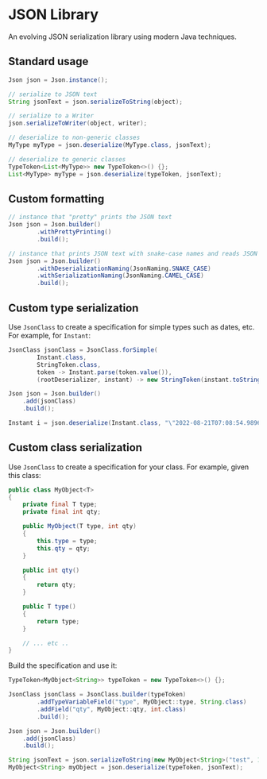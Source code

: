 # JSON Library

An evolving JSON serialization library using modern Java techniques. 

## Standard usage

```java
Json json = Json.instance();

// serialize to JSON text
String jsonText = json.serializeToString(object);

// serialize to a Writer
json.serializeToWriter(object, writer);

// deserialize to non-generic classes
MyType myType = json.deserialize(MyType.class, jsonText);

// deserialize to generic classes
TypeToken<List<MyType>> new TypeToken<>() {};
List<MyType> myType = json.deserialize(typeToken, jsonText);
```

## Custom formatting

```java
// instance that "pretty" prints the JSON text
Json json = Json.builder()
        .withPrettyPrinting()
        .build();

// instance that prints JSON text with snake-case names and reads JSON text with camel-case names
Json json = Json.builder()
        .withDeserializationNaming(JsonNaming.SNAKE_CASE)
        .withSerializationNaming(JsonNaming.CAMEL_CASE)
        .build();
```

## Custom type serialization

Use `JsonClass` to create a specification for simple types such as dates, etc. For example, for `Instant`:

```java
JsonClass jsonClass = JsonClass.forSimple(
        Instant.class, 
        StringToken.class, 
        token -> Instant.parse(token.value()),
        (rootDeserializer, instant) -> new StringToken(instant.toString()));

Json json = Json.builder()
    .add(jsonClass)
    .build();

Instant i = json.deserialize(Instant.class, "\"2022-08-21T07:08:54.989685Z\"");
```

## Custom class serialization

Use `JsonClass` to create a specification for your class. For example, given this class:

```java
public class MyObject<T>
{
    private final T type;
    private final int qty;

    public MyObject(T type, int qty)
    {
        this.type = type;
        this.qty = qty;
    }

    public int qty()
    {
        return qty;
    }

    public T type()
    {
        return type;
    }

    // ... etc ..
}
```

Build the specification and use it:

```java
TypeToken<MyObject<String>> typeToken = new TypeToken<>() {};

JsonClass jsonClass = JsonClass.builder(typeToken)
        .addTypeVariableField("type", MyObject::type, String.class)
        .addField("qty", MyObject::qty, int.class)
        .build();

Json json = Json.builder()
    .add(jsonClass)
    .build();

String jsonText = json.serializeToString(new MyObject<String>("test", 101));
MyObject<String> myObject = json.deserialize(typeToken, jsonText);
```

